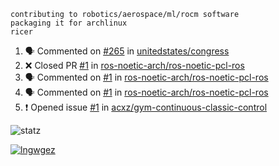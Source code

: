 ```
contributing to robotics/aerospace/ml/rocm software
packaging it for archlinux
ricer
```

<!--START_SECTION:activity-->
1. 🗣 Commented on [#265](https://github.com/unitedstates/congress/issues/265) in [unitedstates/congress](https://github.com/unitedstates/congress)
2. ❌ Closed PR [#1](https://github.com/ros-noetic-arch/ros-noetic-pcl-ros/pull/1) in [ros-noetic-arch/ros-noetic-pcl-ros](https://github.com/ros-noetic-arch/ros-noetic-pcl-ros)
3. 🗣 Commented on [#1](https://github.com/ros-noetic-arch/ros-noetic-pcl-ros/issues/1) in [ros-noetic-arch/ros-noetic-pcl-ros](https://github.com/ros-noetic-arch/ros-noetic-pcl-ros)
4. 🗣 Commented on [#1](https://github.com/ros-noetic-arch/ros-noetic-pcl-ros/issues/1) in [ros-noetic-arch/ros-noetic-pcl-ros](https://github.com/ros-noetic-arch/ros-noetic-pcl-ros)
5. ❗️ Opened issue [#1](https://github.com/acxz/gym-continuous-classic-control/issues/1) in [acxz/gym-continuous-classic-control](https://github.com/acxz/gym-continuous-classic-control)
<!--END_SECTION:activity-->


![statz](https://github-readme-stats.vercel.app/api?username=acxz&include_all_commits=true&show_icons=true)

[![lngwgez](https://github-readme-stats.vercel.app/api/top-langs/?username=acxz&layout=compact)](https://github.com/acxz/github-readme-stats)


<!--
**acxz/acxz** is a ✨ _special_ ✨ repository because its `README.md` (this file) appears on your GitHub profile.

Here are some ideas to get you started:

- 🔭 I’m currently working on ...
- 🌱 I’m currently learning ...
- 👯 I’m looking to collaborate on ...
- 🤔 I’m looking for help with ...
- 💬 Ask me about ...
- 📫 How to reach me: ...
- 😄 Pronouns: ...
- ⚡ Fun fact: ...
-->
